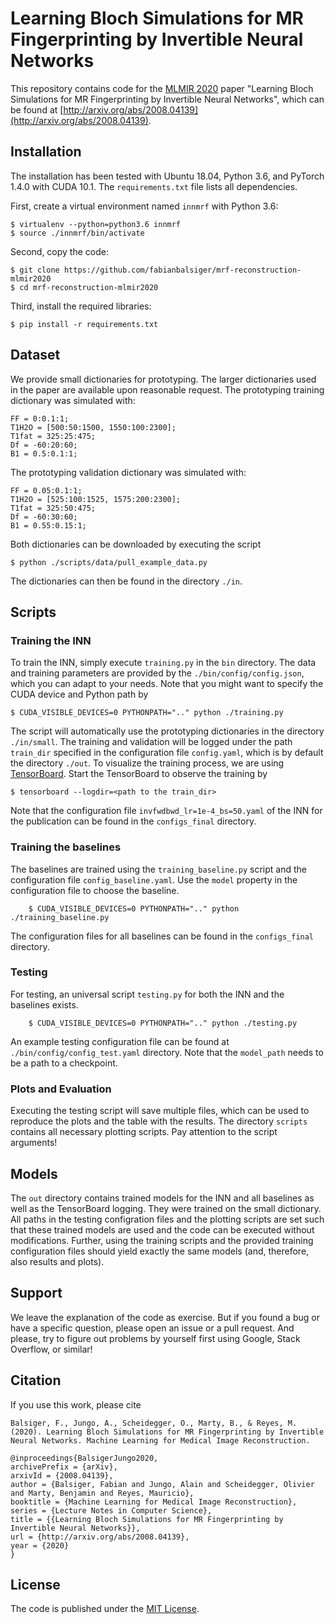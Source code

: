# Learning Bloch Simulations for MR Fingerprinting by Invertible Neural Networks
This repository contains code for the [MLMIR 2020](https://sites.google.com/view/mlmir2020/) paper "Learning Bloch Simulations for MR Fingerprinting by Invertible Neural Networks", which can be found at [http://arxiv.org/abs/2008.04139](http://arxiv.org/abs/2008.04139).

## Installation

The installation has been tested with Ubuntu 18.04, Python 3.6, and PyTorch 1.4.0 with CUDA 10.1. The ``requirements.txt`` file lists all dependencies.

First, create a virtual environment named `innmrf` with Python 3.6:

    $ virtualenv --python=python3.6 innmrf
    $ source ./innmrf/bin/activate

Second, copy the code:

    $ git clone https://github.com/fabianbalsiger/mrf-reconstruction-mlmir2020
    $ cd mrf-reconstruction-mlmir2020

Third, install the required libraries:

    $ pip install -r requirements.txt

## Dataset

We provide small dictionaries for prototyping. The larger dictionaries used in the paper are available upon reasonable request.
The prototyping training dictionary was simulated with:

```
FF = 0:0.1:1;
T1H2O = [500:50:1500, 1550:100:2300];
T1fat = 325:25:475;
Df = -60:20:60;
B1 = 0.5:0.1:1;
```

The prototyping validation dictionary was simulated with:

```
FF = 0.05:0.1:1;
T1H2O = [525:100:1525, 1575:200:2300];
T1fat = 325:50:475;
Df = -60:30:60;
B1 = 0.55:0.15:1;
```

Both dictionaries can be downloaded by executing the script

    $ python ./scripts/data/pull_example_data.py

The dictionaries can then be found in the directory ``./in``.

## Scripts
### Training the INN
To train the INN, simply execute ``training.py`` in the ``bin`` directory. The data and training parameters are provided by the ``./bin/config/config.json``, which you can adapt to your needs.
Note that you might want to specify the CUDA device and Python path by

    $ CUDA_VISIBLE_DEVICES=0 PYTHONPATH=".." python ./training.py

The script will automatically use the prototyping dictionaries in the directory ``./in/small``.
The training and validation will be logged under the path ``train_dir`` specified in the configuration file ``config.yaml``, which is by default the directory ``./out``.
To visualize the training process, we are using [TensorBoard](https://www.tensorflow.org/guide/summaries_and_tensorboard).
Start the TensorBoard to observe the training by

    $ tensorboard --logdir=<path to the train_dir>

Note that the configuration file ``invfwdbwd_lr=1e-4_bs=50.yaml`` of the INN for the publication can be found in the ``configs_final`` directory.

### Training the baselines
The baselines are trained using the ``training_baseline.py`` script and the configuration file ``config_baseline.yaml``. Use the ``model`` property in the configuration file to choose the baseline.

        $ CUDA_VISIBLE_DEVICES=0 PYTHONPATH=".." python ./training_baseline.py

The configuration files for all baselines can be found in the ``configs_final`` directory.

### Testing
For testing, an universal script ``testing.py`` for both the INN and the baselines exists.

        $ CUDA_VISIBLE_DEVICES=0 PYTHONPATH=".." python ./testing.py

An example testing configuration file can be found at ``./bin/config/config_test.yaml`` directory. Note that the ``model_path`` needs to be a path to a checkpoint. 

### Plots and Evaluation
Executing the testing script will save multiple files, which can be used to reproduce the plots and the table with the results. The directory ``scripts`` contains all necessary plotting scripts. Pay attention to the script arguments!

## Models
The ``out`` directory contains trained models for the INN and all baselines as well as the TensorBoard logging. They were trained on the small dictionary. All paths in the testing configration files and the plotting scripts are set such that these trained models are used and the code can be executed without modifications. Further, using the training scripts and the provided training configuration files should yield exactly the same models (and, therefore, also results and plots).   

## Support
We leave the explanation of the code as exercise. But if you found a bug or have a specific question, please open an issue or a pull request. And please, try to figure out problems by yourself first using Google, Stack Overflow, or similar!

## Citation

If you use this work, please cite

```
Balsiger, F., Jungo, A., Scheidegger, O., Marty, B., & Reyes, M. (2020). Learning Bloch Simulations for MR Fingerprinting by Invertible Neural Networks. Machine Learning for Medical Image Reconstruction.
```

```
@inproceedings{BalsigerJungo2020,
archivePrefix = {arXiv},
arxivId = {2008.04139},
author = {Balsiger, Fabian and Jungo, Alain and Scheidegger, Olivier and Marty, Benjamin and Reyes, Mauricio},
booktitle = {Machine Learning for Medical Image Reconstruction},
series = {Lecture Notes in Computer Science},
title = {{Learning Bloch Simulations for MR Fingerprinting by Invertible Neural Networks}},
url = {http://arxiv.org/abs/2008.04139},
year = {2020}
}
```

## License

The code is published under the [MIT License](https://github.com/fabianbalsiger/mrf-reconstruction-mlmir2020/blob/master/LICENSE).
